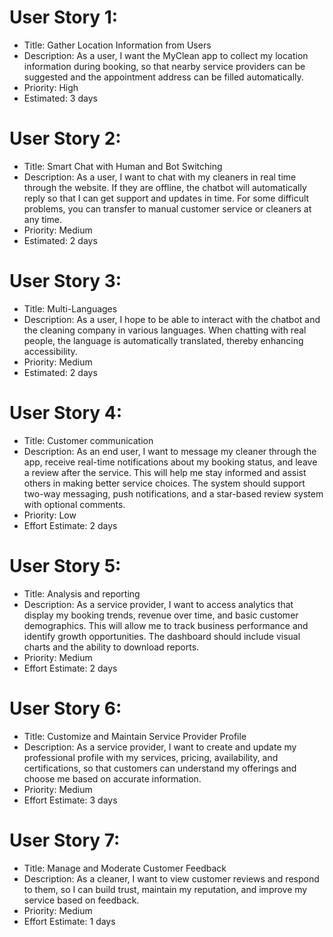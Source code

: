 # User Story 1:
* Title: Gather Location Information from Users
* Description: As a user, I want the MyClean app to collect my location information during booking, so that nearby service providers can be suggested and the appointment address can be filled automatically.
* Priority: High
* Estimated: 3 days

# User Story 2:
* Title: Smart Chat with Human and Bot Switching
* Description: As a user, I want to chat with my cleaners in real time through the website. If they are offline, the chatbot will automatically reply so that I can get support and updates in time. For some difficult problems, you can transfer to manual customer service or cleaners at any time.
* Priority: Medium
* Estimated: 2 days

# User Story 3:
* Title: Multi-Languages
* Description: As a user, I hope to be able to interact with the chatbot and the cleaning company in various languages. When chatting with real people, the language is automatically translated, thereby enhancing accessibility.
* Priority: Medium
* Estimated: 2 days

# User Story 4:
* Title: Customer communication
* Description: As an end user, I want to message my cleaner through the app, receive real-time notifications about my booking status, and leave a review after the service. This will help me stay informed and assist others in making better service choices. The system should support two-way messaging, push notifications, and a star-based review system with optional comments.
* Priority: Low
* Effort Estimate: 2 days

# User Story 5: 
* Title: Analysis and reporting
* Description: As a service provider, I want to access analytics that display my booking trends, revenue over time, and basic customer demographics. This will allow me to track business performance and identify growth opportunities. The dashboard should include visual charts and the ability to download reports.
* Priority: Medium
* Effort Estimate: 2 days

# User Story 6:
* Title: Customize and Maintain Service Provider Profile
* Description: As a service provider, I want to create and update my professional profile with my services, pricing, availability, and certifications, so that customers can understand my offerings and choose me based on accurate information.
* Priority: Medium
* Effort Estimate: 3 days

# User Story 7:
* Title: Manage and Moderate Customer Feedback
* Description: As a cleaner, I want to view customer reviews and respond to them, so I can build trust, maintain my reputation, and improve my service based on feedback.
* Priority: Medium
* Effort Estimate: 1 days
